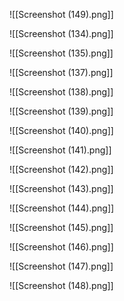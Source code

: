 ![[Screenshot (149).png]]

![[Screenshot (134).png]]

![[Screenshot (135).png]]

![[Screenshot (137).png]]

![[Screenshot (138).png]]

![[Screenshot (139).png]]

![[Screenshot (140).png]]

![[Screenshot (141).png]]

![[Screenshot (142).png]]

![[Screenshot (143).png]]

![[Screenshot (144).png]]

![[Screenshot (145).png]]

![[Screenshot (146).png]]

![[Screenshot (147).png]]

![[Screenshot (148).png]]